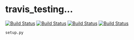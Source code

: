 # travis_testing...

[![Build Status](https://travis-ci.com/PeterHedleyJHA/travis_testing.svg?branch=master)](https://travis-ci.com/PeterHedleyJHA/travis_testing)
[![Build Status](http://63.33.197.197/badges/travis_testing/bubble_sort/pylint.svg)](http://63.33.197.197/reports/travis_testing/bubble_sort/pylint_report.html)
[![Build Status](http://63.33.197.197/badges/travis_testing/bubble_sort/cov.svg)](http://63.33.197.197/reports/travis_testing/bubble_sort/coverage_html/index.html)
[![Build Status](http://63.33.197.197/badges/travis_testing/bubble_sort/readme.svg)](http://63.33.197.197/reports/travis_testing/bubble_sort/readme_score.html)


`setup.py`
